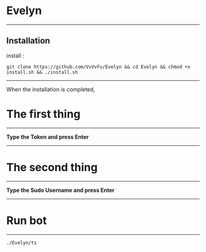 **Evelyn**
==============

______________________________________________________________________________________________________________________

Installation
------------

install :

``` git clone https://github.com/VvVvFv/Evelyn && cd Evelyn && chmod +x install.sh && ./install.sh ```

______________________________________________________________________________________________________________________

When the installation is completed,

The first thing
========
------
**Type the Token and press Enter**
______________________________________________________________________________________________________________________

The second thing
========
------
**Type the Sudo Username and press Enter**

______________________________________________________________________________________________________________________


Run bot
========
------
```./Evelyn/ts```


